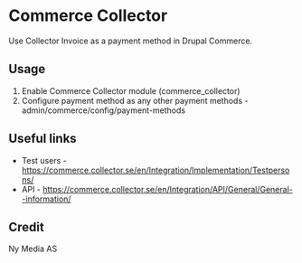 # Commerce Collector

Use Collector Invoice as a payment method in Drupal Commerce.

## Usage

1. Enable Commerce Collector module (commerce_collector)
1. Configure payment method as any other payment methods - admin/commerce/config/payment-methods

## Useful links

* Test users - https://commerce.collector.se/en/Integration/Implementation/Testpersons/
* API - https://commerce.collector.se/en/Integration/API/General/General--information/

## Credit
Ny Media AS
